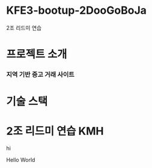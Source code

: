 # KFE3-bootup-2DooGoBoJa

2조 리드미 연습

# 프로젝트 소개

### 지역 기반 중고 거래 사이트

# 기술 스택

# 2조 리드미 연습 KMH

hi

Hello World
